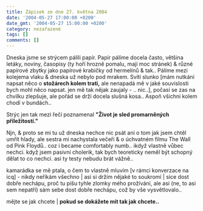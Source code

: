 ```yaml
---
title: Zápisek ze dne 27. května 2004
date: '2004-05-27 17:00:00 +0200'
date_gmt: '2004-05-27 15:00:00 +0200'
category: nezařazené
tags: []
comments: []
---
```

<p>Dneska jsme se strýcem pálili papír. Papír pálíme docela často, většina letáky, noviny, časopisy (ty hoří hrozně  pomalu, mají moc stránek) &amp; různé papírové zbytky jako papírové krabičky od hermelínů &amp; tak.. Pálíme mezi kolejema  vlaku &amp; dneska už nebylo pod mrakem. Svítí slunko [mám nutkání napsat něco o <strong>stožárech kolem trati,</strong> ale nenapadá  mě v jaké souvislosti bych mohl něco napsat. jen mě tak nějak zaujaly - .. nic..], počasí se zas na chvilku zlepšuje,  ale pořád se drží docela slušná kosa.. Aspoň všichni kolem chodí v bundách..</p>
<p>Strýc jen tak mezi řečí poznamenal <strong>&quot;Život je sled promarněných příležitostí.&quot;</strong></p>
<p>Njn, &amp; proto se mi tu už dneska nechce nic psát ani o tom jak jsem chtěl umřít hlady, ale sestra mi  nachystala večeři &amp; o úchvatném filmu The Wall od Pink Floydů.. coz i became comfortably numb.. ikdyž vlastně  vůbec nechci. když jsem pasivní cholerik, tak bych teoreticky neměl být schopný dělat to co nechci. asi ty testy  nebudu brát vážně..</p>
<p>kamarádka se mě ptala, o čem to vlastně mluvím [v rámci konverzace na icq] - nikdy neříkám všechno | asi si  držím nějaké to soukromí | sice dost dobře nechápu, proč tu píšu tyhle zlomky mého prožívání, ale asi (ne, to  asi sem nepatří) sám sebe dost dobře nechápu, což by vše vysvětlovalo..</p>
<p>mějte se jak chcete | <strong>pokud se dokážete mít tak jak chcete..</strong></p>
